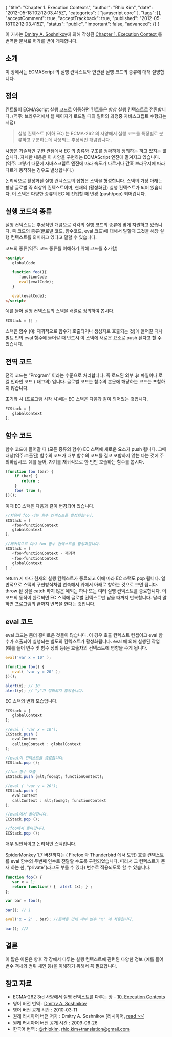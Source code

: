 {
    "title": "Chapter 1. Execution Contexts",
    "author": "Rhio Kim",
    "date": "2012-05-18T02:12:03.415Z",
    "categories": [
        "javascript core"
    ],
    "tags": [],
    "acceptComment": true,
    "acceptTrackback": true,
    "published": "2012-05-18T02:12:03.415Z",
    "status": "public",
    "important": false,
    "advanced": {}
}

이 기사는 [Dmitry A. Soshnikov](http://dmitrysoshnikov.com/)에 의해 작성된 [ Chapter 1. Execution Context ](http://dmitrysoshnikov.com/ecmascript/chapter-1-execution-contexts/) 를 번역한 문서로 허가를 받아 개제합니다.

 

## 소개
이 장에서는 ECMAScript 의 실행 컨텍스트와 연관된 실행 코드의 종류에 대해 설명합니다.
 

## 정의

컨트롤이 ECMAScript 실행 코드로 이동하면 컨트롤은 항상 실행 컨텍스트로 전환합니다. (역주: 브라우저에서 웹 페이지가 로드될 때의 일련의 과정중 자바스크립트 수행되는 시점)

> 실행 컨텍스트 (이하 EC) 는 ECMA-262 의 사양에서 실행 코드를 특징별로 분류하고 구분하는데 사용되는 추상적인 개념입니다 .

사양은 기술적인 구현 관점에서 EC 의 종류와 구조를 정확하게 정의하는 하고 있지는 않습니다. 자세한 내용은 이 사양을 구현하는 ECMAScript 엔진에 맡겨지고 있습니다. (역주: 그렇기 때문에 자바스크립트 엔진에 따라 속도가 다르거나 간혹 브라우저에 따라 다르게 동작하는 경우도 발생합니다.)

논리적으로 활성화된 실행 컨텍스트의 집합은 스택을 형성합니다. 스택의 가장 아래는 항상 글로벌 즉 최상위 컨텍스트이며, 현재의 (활성화된) 실행 컨텍스트가 되어 있습니다. 이 스택은 다양한 종류의 EC 에 진입할 때 변경 (push/pop) 되어갑니다.

 

## 실행 코드의 종류

실행 컨텍스트는 추상적인 개념으로 각각의 실행 코드의 종류에 맞게 지원하고 있습니다. 즉 코드의 종류(글로벌 코드, 함수코드, eval 코드)에 대해서 말할때 그것을 해당 실행 컨텍스트를 의미하고 있다고 말할 수 있습니다.

코드의 종류(역주: 코드 종류를 이해하기 위해 코드를 추가함)

```html
<script>
   globalCode

   function foo(){
      functionCode
      eval(evalCode);
   }

   eval(evalCode);
</script>
```

예를 들어 실행 컨텍스트의 스택을 배열로 정의하여 봅시다.

```js
ECStack = [] ;
```

스택은 함수 (예: 재귀적으로 함수가 호출되거나 생성자로 호출되는 것)에 들어갈 때나 빌트 인의 eval 함수에 들어갈 때 반드시 이 스택에 새로운 요소로 push 된다고 할 수 있습니다.

 

## 전역 코드

전역 코드는 “Program” 이라는 수준으로 처리합니다. 즉 로드된 외부 .js 파일이나 로컬 인라인 코드 (<script> </script> 태그의) 입니다. 글로벌 코드는 함수의 본문에 해당하는 코드는 포함하지 않습니다.

초기화 시 (프로그램 시작 시)에는 EC 스택은 다음과 같이 되어있는 것입니다.

```js
ECStack = [
   globalContext
];
```
 

## 함수 코드

함수 코드에 들어갈 때 (모든 종류의 함수) EC 스택에 새로운 요소가 push 됩니다. 그때 대상(역주:호출된) 함수의 코드가 내부 함수의 코드를 결코 포함하지 않는 다는 것에 주의하십시오. 예를 들어, 자기를 재귀적으로 한 번만 호출하는 함수를 봅시다.

```js
(function foo (bar) { 
    if (bar) { 
       return ;
    } 
    foo( true );
})();
```

이때 EC 스택은 다음과 같이 변경되어 있습니다.

```js
//처음에 foo 라는 함수 컨텍스트를 활성화합니다.
ECStack = [
   <foo>functionContext 
   globalContext
];

//재귀적으로 다시 foo 함수 컨텍스트를 활성화합니다.
ECStack = [
   <foo>functionContext - 재귀적
   <foo>functionContext
   globalContext
] ;
```

return 시 마다 현재의 실행 컨텍스트가 종료되고 이에 따라 EC 스택도 pop 됩니다. 일반적으로 스택의 구현방식처럼 연속해서 위에서 아래로 향하는 것으로 보면 됩니다. throw 된 것을 catch 하지 않은 예외는 하나 또는 여러 실행 컨텍스트를 종료합니다. 이 코드의 동작이 완료되면 EC 스택에 글로벌 컨텍스트만 남을 때까지 반복합니다. 달리 말하면 프로그램의 끝까지 반복을 한다는 것입니다.


## eval 코드

eval 코드는 좀더 흥미로운 것들이 많습니다. 이 경우 호출 컨텍스트 컨셉이고 eval 함수가 호출되어 실행되는 별도의 컨텍스트가 활성화됩니다. eval 에 의해 실행된 작업 (예를 들어 변수 및 함수 정의 등)은 호출자의 컨텍스트에 영향을 주게 됩니다.

```js
eval('var x = 10' );

(function foo() { 
   eval( 'var y = 20' );
})();

alert(x); // 10 
alert(y); // "y"가 정의되지 않았습니다.
```

EC 스택의 변화 모습입니다.

```js
ECStack = [
   globalContext
];

//eval ( 'var x = 10');
ECStack.push (
   evalContext
   callingContext : globalContext 
);

//eval이 컨텍스트를 종료합니다.
ECStack.pop ();

//foo 함수 호출
ECStack.push (&lt;foo&gt; functionContext);

//eval ( 'var y = 20');
ECStack.push (
   evalContext
   callContext : &lt;foo&gt; functionContext
);

//eval에서 돌아갑니다.
ECStack.pop ();

//foo에서 돌아갑니다.
ECStack.pop ();
```

매우 일반적이고 논리적인 스택입니다.

SpiderMonkey 1.7 버젼까지는 ( Firefox 와 Thunderbird 에서 도입) 호출 컨텍스트를 eval 함수의 두번째 인수로 전달할 수도록 구현되었습니다. 따라서 그 컨텍스트가 존재 하는 한, “private”(라고도 부를 수 있다) 변수로 적용되도록 할 수 있습니다.

```js
function foo() { 
   var x = 1;
   return function() {  alert (x); } ;
};

var bar = foo();

bar(); // 1

eval('x = 2' , bar); //문맥을 건네 내부 변수 "x" 에 적용합니다.

bar(); //2
 ```

## 결론

이 짧은 이론은 향후 각 장에서 다루는 실행 컨텍스트에 관련된 다양한 정보 (예를 들어 변수 객체와 범위 체인 등)을 이해하기 위해서 꼭 필요합니다.

 

## 참고 자료

* ECMA-262 3rd 사양에서 실행 컨텍스트를 다루는 장 - [10. Execution Contexts](http://bclary.com/2004/11/07/#a-10)
* 영어 버전 번역 : [Dmitry A. Soshnikov](http://dmitrysoshnikov.com/) 
* 영어 버전 공개 시간 : 2010-03-11
* 원래 러시아어 버전 저자 : Dmitry A. Soshnikov [러시아어, [read >>](http://dmitrysoshnikov.com/ecmascript/ru-chapter-1-execution-contexts/)]
* 원래 러시아어 버전 공개 시간 : 2009-06-26
* 한국어 번역 : [@rhiokim](http://twitter.com/rhiokim), [rhio.kim+translation@gmail.com](mailto:rhio.kim+translation@gmail.com)